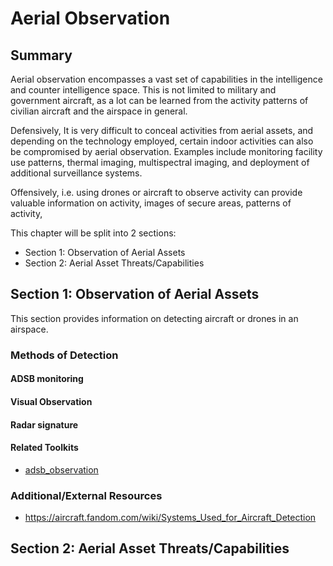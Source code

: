 # Aerial Observation
## Summary
Aerial observation encompasses a vast set of capabilities in the intelligence and counter intelligence space. This is not limited to military and government aircraft, as a lot can be learned from the activity patterns of civilian aircraft and the airspace in general.

Defensively, It is very difficult to conceal activities from aerial assets, and depending on the technology employed, certain indoor activities can also be compromised by aerial observation. Examples include monitoring facility use patterns, thermal imaging, multispectral imaging, and deployment of additional surveillance systems.

Offensively, i.e. using drones or aircraft to observe activity can provide valuable information on activity, images of secure areas, patterns of activity, 

This chapter will be split into 2 sections:
- Section 1: Observation of Aerial Assets
- Section 2: Aerial Asset Threats/Capabilities

## Section 1: Observation of Aerial Assets
This section provides information on detecting aircraft or drones in an airspace.
### Methods of Detection
#### ADSB monitoring
#### Visual Observation
#### Radar signature 
#### Related Toolkits
- [adsb_observation](https://github.com/nallerz/opsec-cookbook/tree/main/toolkits/adsb_observation)
### Additional/External Resources
 - https://aircraft.fandom.com/wiki/Systems_Used_for_Aircraft_Detection
## Section 2: Aerial Asset Threats/Capabilities
